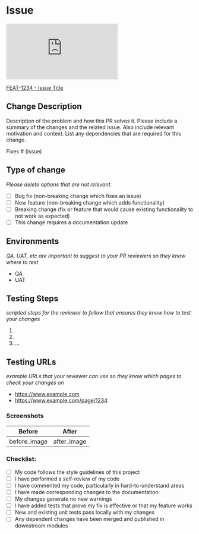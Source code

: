# Issue

<!-- Change the ## to your pull request number -->

![Coverage Badge](https://img.shields.io/endpoint?url=https://gist.githubusercontent.com/akhenda/e87e6f67fa5b4ffc5757bc946b8db87a/raw/hendacorp__pull_##.json)

[FEAT-1234 - Issue Title](https://tracker.example.com/browse/1234)

## Change Description

Description of the problem and how this PR solves it. Please include a summary of the changes and the related issue. Also include relevant motivation and context. List any dependencies that are required for this change.

Fixes # (issue)

## Type of change

_Please delete options that are not relevant._

- [ ] Bug fix (non-breaking change which fixes an issue)
- [ ] New feature (non-breaking change which adds functionality)
- [ ] Breaking change (fix or feature that would cause existing functionality to not work as expected)
- [ ] This change requires a documentation update

## Environments

_QA, UAT, etc are important to suggest to your PR reviewers so they know where to test_

- QA
- UAT

## Testing Steps

_scripted steps for the reviewer to follow that ensures they know how to test your changes_

1.
2.
3. ...

## Testing URLs

_example URLs that your reviewer can use so they know which pages to check your changes on_

- https://www.example.com
- https://www.example.com/page/1234

### Screenshots

| Before       | After       |
| ------------ | ----------- |
| before_image | after_image |

### Checklist:

- [ ] My code follows the style guidelines of this project
- [ ] I have performed a self-review of my code
- [ ] I have commented my code, particularly in hard-to-understand areas
- [ ] I have made corresponding changes to the documentation
- [ ] My changes generate no new warnings
- [ ] I have added tests that prove my fix is effective or that my feature works
- [ ] New and existing unit tests pass locally with my changes
- [ ] Any dependent changes have been merged and published in downstream modules
